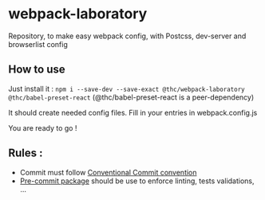 # webpack-laboratory

Repository, to make easy webpack config, with Postcss, dev-server and browserlist config

## How to use

Just install it : `npm i --save-dev --save-exact @thc/webpack-laboratory @thc/babel-preset-react`
(@thc/babel-preset-react is a peer-dependency)

It should create needed config files.
Fill in your entries in webpack.config.js

You are ready to go !

## Rules :

-   Commit must follow [Conventional Commit convention](https://conventionalcommits.org/)
-   [Pre-commit package](https://www.npmjs.com/package/pre-commit) should be use to enforce linting, tests validations, ...
